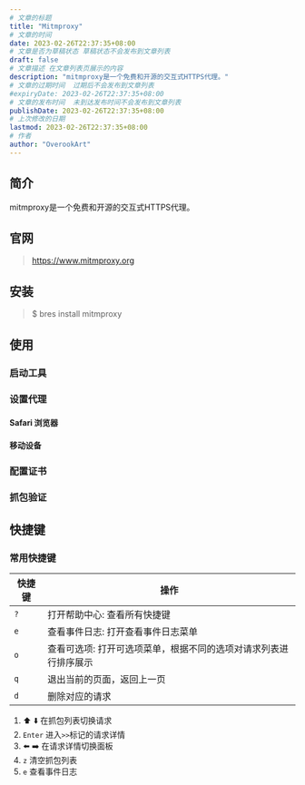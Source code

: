 ```yaml
---
# 文章的标题
title: "Mitmproxy"
# 文章的时间
date: 2023-02-26T22:37:35+08:00
# 文章是否为草稿状态 草稿状态不会发布到文章列表
draft: false
# 文章描述 在文章列表页展示的内容
description: "mitmproxy是一个免费和开源的交互式HTTPS代理。"
# 文章的过期时间  过期后不会发布到文章列表
#expiryDate: 2023-02-26T22:37:35+08:00 
# 文章的发布时间  未到达发布时间不会发布到文章列表
publishDate: 2023-02-26T22:37:35+08:00
# 上次修改的日期
lastmod: 2023-02-26T22:37:35+08:00
# 作者
author: "OverookArt"
---
```



## 简介  

mitmproxy是一个免费和开源的交互式HTTPS代理。

## 官网  

> https://www.mitmproxy.org

## 安装  

> $ bres install mitmproxy

## 使用  

### 启动工具  

### 设置代理  

#### Safari 浏览器  

#### 移动设备  

### 配置证书  

### 抓包验证

## 快捷键  

### 常用快捷键

|快捷键|操作|
|---|---|
|`?`|打开帮助中心: 查看所有快捷键|
|`e`|查看事件日志: 打开查看事件日志菜单|
|`o`|查看可选项: 打开可选项菜单，根据不同的选项对请求列表进行排序展示|
|`q`|退出当前的页面，返回上一页|
|`d`|删除对应的请求|

1. ⬆️ ⬇️ 在抓包列表切换请求
2. `Enter` 进入`>>`标记的请求详情
3. ⬅️ ➡️ 在请求详情切换面板
4. `z` 清空抓包列表
5. `e` 查看事件日志

